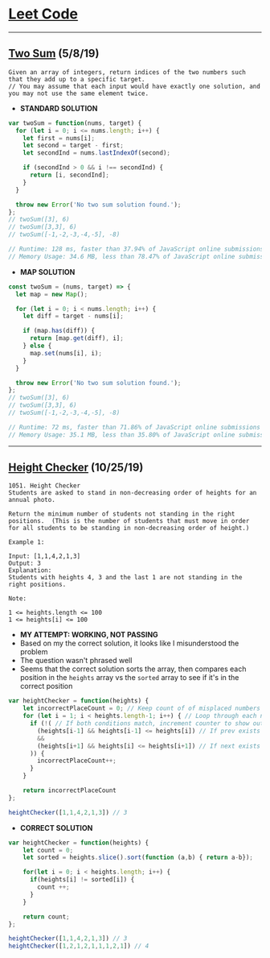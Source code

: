 # [Leet Code](https://leetcode.com)
---
## [Two Sum](https://leetcode.com/problems/two-sum/) (5/8/19)
```
Given an array of integers, return indices of the two numbers such that they add up to a specific target.
// You may assume that each input would have exactly one solution, and you may not use the same element twice.
```

- **STANDARD SOLUTION**
```js
var twoSum = function(nums, target) {
  for (let i = 0; i <= nums.length; i++) {
    let first = nums[i];
    let second = target - first;
    let secondInd = nums.lastIndexOf(second);

    if (secondInd > 0 && i !== secondInd) {
      return [i, secondInd];
    }
  }

  throw new Error('No two sum solution found.');
};
// twoSum([3], 6)
// twoSum([3,3], 6)
// twoSum([-1,-2,-3,-4,-5], -8)

// Runtime: 128 ms, faster than 37.94% of JavaScript online submissions for Two Sum.
// Memory Usage: 34.6 MB, less than 78.47% of JavaScript online submissions for Two Sum.
```

- **MAP SOLUTION**
```js
const twoSum = (nums, target) => {
  let map = new Map();

  for (let i = 0; i < nums.length; i++) {
    let diff = target - nums[i];

    if (map.has(diff)) {
      return [map.get(diff), i];
    } else {
      map.set(nums[i], i);
    }
  }

  throw new Error('No two sum solution found.');
};
// twoSum([3], 6)
// twoSum([3,3], 6)
// twoSum([-1,-2,-3,-4,-5], -8)

// Runtime: 72 ms, faster than 71.86% of JavaScript online submissions for Two Sum.
// Memory Usage: 35.1 MB, less than 35.80% of JavaScript online submissions for Two Sum.
```

---
## [Height Checker](https://leetcode.com/problems/height-checker/) (10/25/19)
```
1051. Height Checker
Students are asked to stand in non-decreasing order of heights for an annual photo.

Return the minimum number of students not standing in the right positions.  (This is the number of students that must move in order for all students to be standing in non-decreasing order of height.)

Example 1:

Input: [1,1,4,2,1,3]
Output: 3
Explanation:
Students with heights 4, 3 and the last 1 are not standing in the right positions.

Note:

1 <= heights.length <= 100
1 <= heights[i] <= 100
```

- **MY ATTEMPT: WORKING, NOT PASSING**
- Based on my the correct solution, it looks like I misunderstood the problem
- The question wasn't phrased well
- Seems that the correct solution sorts the array, then compares each position in the `heights` array vs the `sorted` array to see if it's in the correct position
```js
var heightChecker = function(heights) {
    let incorrectPlaceCount = 0; // Keep count of of misplaced numbers
    for (let i = 1; i < heights.length-1; i++) { // Loop through each number in array
      if (!( // If both conditions match, increment counter to show out of place number
        (heights[i-1] && heights[i-1] <= heights[i]) // If prev exists and prev is less than current
        &&
        (heights[i+1] && heights[i] <= heights[i+1]) // If next exists and next is more than current
      )) {
        incorrectPlaceCount++;
      }
    }

    return incorrectPlaceCount
};

heightChecker([1,1,4,2,1,3]) // 3
```

- **CORRECT SOLUTION**
```js
var heightChecker = function(heights) {
    let count = 0;
    let sorted = heights.slice().sort(function (a,b) { return a-b});

    for(let i = 0; i < heights.length; i++) {
      if(heights[i] != sorted[i]) {
        count ++;
      }
    }

    return count;
};

heightChecker([1,1,4,2,1,3]) // 3
heightChecker([1,2,1,2,1,1,1,2,1]) // 4
```
